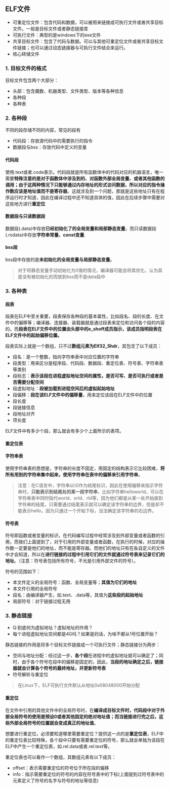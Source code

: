 ## ELF文件

* 可重定位文件：包含代码和数据，可以被用来链接成可执行文件或者共享目标文件。一般是目标文件或者静态链接库
* 可执行文件：典型的是windows下的exe文件
* 共享目标文件：包含了代码与数据。可以与其他可重定位文件或者共享目标文件链接；也可以通过动态链接器与可执行文件结合来运行。
* 核心转储文件

### 1. 目标文件的格式

目标文件包含两个大部分：

* 头部：包含魔数、机器类型、文件类型、版本等各种信息
* 各种段
* 各种表

### 2. 各种段

不同的段存储不同的内容，常见的段有

* 代码段：存放源代码中的需要执行的指令
* 数据段与bss：存放代码中定义的变量

#### 代码段

使用.text或者.code表示。代码段就是所有函数体中的代码对应的机器语言，唯一需要**特殊注意的是对于函数体中涉及到的、对函数外部全局变量、或者其他函数的调用；由于这两种情况下只能够通过内存地址的形式访问数据，所以对应的指令操作数应该是地址值而不是寄存器**。这就涉及到一个问题，那就是这些地址只有在程序运行时才知道，因此在编译过程中还不知道具体的值，因此在后续步骤中需要对这些地方进行**重定位**

#### 数据段与只读数据段

数据段(.data)中存放**已经初始化了的全局变量和局部静态变量**，而只读数据段(.rodata)中存放**字符串常量、const变量**.

#### bss段

bss段中存放的是**未初始化的全局变量与局部静态变量**。

> 对于将静态变量手动初始化为0值的情况，编译器可能会将其优化、认为其是没有被初始化的而放到bss而不是data段中

### 3. 各种表

#### 段表

段表在ELF中至关重要，段表保存各种段的基本属性，比如段名、段的长度、在文件中的偏移等；编译器、连接器、装载器就是通过段表来定位和访问各个段的内容的。而**段表在ELF文件中的位置由头部中的e_shoff成员指示，该成员指明段表在ELF文件中的起始偏移位置。**

段表实际上就是一个数组，只不过**数组元素为Elf32_Shdr**，其包含了以下成员：

* 段名：是一个整数，指向字符串表中对应位置的字符串
* 段类型：用来区分是程序段、代码段、数据段、重定位表、符号表、字符串表等类别
* 段标志：**表示该段在进程虚拟地址空间的属性，是否可写、是否可执行或者是否需要分配空间**
* 段虚拟地址：**段被加载到进程空间后的虚拟起始地址**
* 段偏移：**段在该ELF文件中的偏移量**，用来定位该段在ELF文件中的位置
* 段长度
* 段链接信息
* 段地址对齐
* 项长度

ELF文件中有多少个段，那么就会有多少个上面所示的表项。

#### 重定位表



#### 字符串表

使用字符串表的思想是，字符串的长度不固定，用固定的结构表示它比较困难，**将所有用到的字符串集中起来，使用字符串在表中的偏移来引用字符串**。

> 注意：在C语言中，字符串以\0作为结尾标识，因此在使用偏移来指示字符串时，**只能表示到结尾处的某一段字符串**，比如字符串helloworld，可以在字符串表中同时指代world、orld、rld等，因为他们都是从某一处开始直到字符串的结尾，只需要通过结尾表示就可以确定该字符串的边界，但是却不能表示hello，因为只通过一个开始下标，没法确定该字符串的右边界。

#### 符号表

符号即函数或者变量的标识，在代码编写过程中经常涉及到外部变量或者函数的引用，而我们上面提到了，对于引用的外部变量或者函数，在执行的时候，对应的操作数一定要是他们的地址，而不能是寄存器。而他们的地址只有在各自定义的文件中才会知道，所以在**进行链接的过程中引用它们的文件就通过符号表来记录它们的地址**。（注意：符号表包括所有符号，不光是引用外部文件的符号）。

符号的范围如下：

* 本文件定义的全局符号：函数、全局变量等；**其值为它们的地址**
* 本文件引用的全局符号
* 段名：由编译器产生，如.text、.data等，其值为**这些段的起始地址**
* 局部符号：对于链接过程无用

### 3. 静态链接

* Q:到底何为虚拟地址？虚拟地址的作用？
* 每个进程虚拟地址空间都是4G吗？如果是的话，为啥不都从1号位置开始？

静态链接的作用是将多个目标文件链接成一个可执行文件；静态链接分为两步：

* 空间与地址分配：经过这一步，**各个段**在进程中的虚拟地址就可以确定了；同时，由于各个符号在段中的偏移是固定的，因此，**当段的地址确定之后，链接器就会计算各个符号的最终地址，并更新符号表**
* 符号解析与重定位

> 在Linux下，ELF可执行文件默认从地址0x08048000开始分配

#### 重定位

在文件中引用的其他文件中的全局符号时，在**编译成目标文件时，代码段中对于外部全局符号的使用是预设0或者其他固定的绝对地址值；而当链接进行完之后，这些外部全局符号的位置就会变成真正的地址值**。

想要进行重定位，必须要知道哪里需要重定位？提供这一点的是**重定位表**，ELF中的重定位表比较特殊，各个段中只要有需要重定位的符号，那么就会单独为该段在ELF中产生一个重定位表，如.rel.data或者.rel.text等。

重定位表也可以看作一个数组，其数组元素有以下成员：

* offset：表示需要重定位的符号位于所在段的偏移
* info：指示需要重定位的符号的内容在符号表中的下标(上面提到过符号表中的元素定义了符号的名字与符号的地址等信息)





